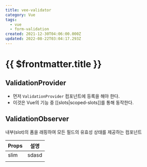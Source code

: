 ```yaml
---
title: vee-validator
category: Vue
tags:
  - vue
  - form-validation
created: 2021-12-30T04:06:00.000Z
updated: 2022-08-22T03:04:17.293Z
---
```


# {{ $frontmatter.title }}

## ValidationProvider

- 먼저 `ValidationProvider` 컴포넌트에 등록을 해야 한다.
- 이것은 Vue의 기능 중 [[slots|scoped-slots]]를 통해 동작한다.

## ValidationObserver

내부(slot)의 폼을 래핑하여 모든 필드의 유효성 상태를 제공하는 컴포넌트

| Props | 설명  |
| ----- | ----- |
| slim  | sdasd |
|       |       |
